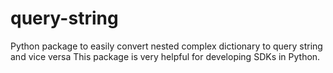 # query-string
Python package to easily convert nested complex dictionary to query string and vice versa
This package is very helpful for developing SDKs in Python.





